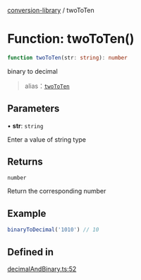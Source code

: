 [conversion-library](../globals.md) / twoToTen

# Function: twoToTen()

```ts
function twoToTen(str: string): number
```

binary to decimal

> alias：[`twoToTen`](twoToTen)

## Parameters

• **str**: `string`

Enter a value of string type

## Returns

`number`

Return the corresponding number

## Example

```ts
binaryToDecimal('1010') // 10
```

## Defined in

[decimalAndBinary.ts:52](https://github.com/fxss5201/conversion-library/blob/36b7f6e03c331c9a7b909e428a7e604c93f92f63/lib/decimal-conversion/decimalAndBinary.ts#L52)
